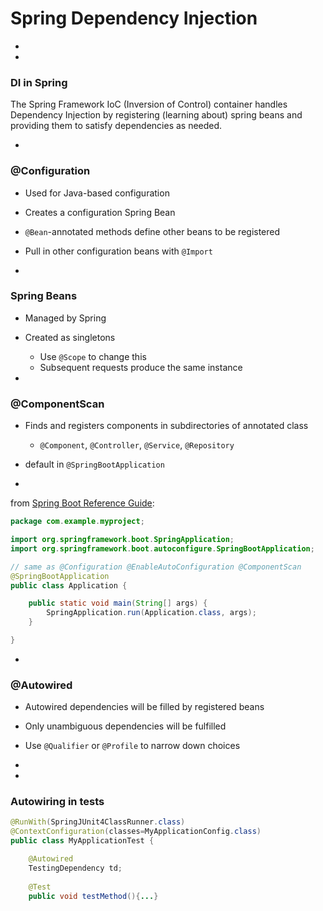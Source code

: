 # Spring Dependency Injection



-
-
### DI in Spring

The Spring Framework IoC (Inversion of Control) container handles Dependency Injection by registering (learning about) spring beans and providing them to satisfy dependencies as needed.

-
### @Configuration

- Used for Java-based configuration
- Creates a configuration Spring Bean
- `@Bean`-annotated methods define other beans to be registered
- Pull in other configuration beans with `@Import`

-
### Spring Beans

- Managed by Spring
- Created as singletons
  - Use `@Scope` to change this
  - Subsequent requests produce the same instance

-
### @ComponentScan

- Finds and registers components in subdirectories of annotated class
  - `@Component`, `@Controller`, `@Service`, `@Repository`
- default in `@SpringBootApplication`

-
from [Spring Boot Reference Guide]():

```Java
package com.example.myproject;

import org.springframework.boot.SpringApplication;
import org.springframework.boot.autoconfigure.SpringBootApplication;

// same as @Configuration @EnableAutoConfiguration @ComponentScan
@SpringBootApplication 
public class Application {

    public static void main(String[] args) {
        SpringApplication.run(Application.class, args);
    }

}
```

-
### @Autowired

- Autowired dependencies will be filled by registered beans
- Only unambiguous dependencies will be fulfilled
- Use `@Qualifier` or `@Profile` to narrow down choices


-
-
### Autowiring in tests

```Java
@RunWith(SpringJUnit4ClassRunner.class)
@ContextConfiguration(classes=MyApplicationConfig.class)
public class MyApplicationTest {

	@Autowired
	TestingDependency td;
	
	@Test
	public void testMethod(){...}
```

